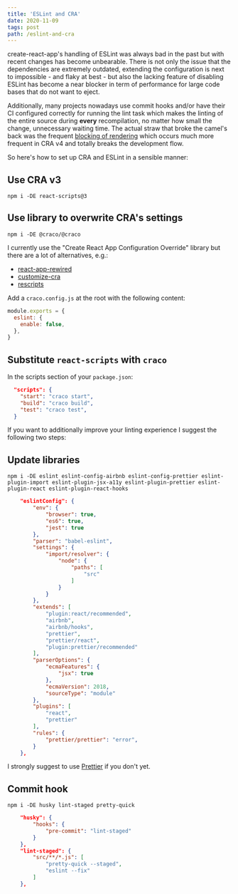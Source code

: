 ```yaml
---
title: 'ESLint and CRA'
date: 2020-11-09
tags: post
path: /eslint-and-cra
---
```


create-react-app's handling of ESLint was always bad in the past but with recent changes has become unbearable. There is not only the issue that the dependencies are extremely outdated, extending the configuration is next to impossible - and flaky at best - but also the lacking feature of disabling ESLint has become a near blocker in term of performance for large code bases that do not want to eject.

Additionally, many projects nowadays use commit hooks and/or have their CI configured correctly for running the lint task which makes the linting of the entire source during **every** recompilation, no matter how small the change, unnecessary waiting time. The actual straw that broke the camel's back was the frequent [blocking of rendering](https://github.com/facebook/create-react-app/issues/9887) which occurs much more frequent in CRA v4 and totally breaks the development flow.

So here's how to set up CRA and ESLint in a sensible manner:

## Use CRA v3

```shell
npm i -DE react-scripts@3
```

## Use library to overwrite CRA's settings

```shell
npm i -DE @craco/@craco
```

I currently use the "Create React App Configuration Override" library but there are a lot of alternatives, e.g.:

- [react-app-rewired](https://github.com/timarney/react-app-rewired)
- [customize-cra](https://github.com/arackaf/customize-cra)
- [rescripts](https://github.com/harrysolovay/rescripts)

Add a `craco.config.js` at the root with the following content:

```js
module.exports = {
  eslint: {
    enable: false,
  },
}
```

## Substitute `react-scripts` with `craco`

In the scripts section of your `package.json`:

```json
  "scripts": {
    "start": "craco start",
    "build": "craco build",
    "test": "craco test",
  }
```

If you want to additionally improve your linting experience I suggest the following two steps:

## Update libraries

```shell
npm i -DE eslint eslint-config-airbnb eslint-config-prettier eslint-plugin-import eslint-plugin-jsx-a11y eslint-plugin-prettier eslint-plugin-react eslint-plugin-react-hooks
```

```json
	"eslintConfig": {
		"env": {
			"browser": true,
			"es6": true,
			"jest": true
		},
		"parser": "babel-eslint",
		"settings": {
			"import/resolver": {
				"node": {
					"paths": [
						"src"
					]
				}
			}
		},
		"extends": [
			"plugin:react/recommended",
			"airbnb",
			"airbnb/hooks",
			"prettier",
			"prettier/react",
			"plugin:prettier/recommended"
		],
		"parserOptions": {
			"ecmaFeatures": {
				"jsx": true
			},
			"ecmaVersion": 2018,
			"sourceType": "module"
		},
		"plugins": [
			"react",
			"prettier"
		],
		"rules": {
			"prettier/prettier": "error",
		}
	},
```

I strongly suggest to use [Prettier](https://prettier.io/) if you don't yet.

## Commit hook

```shell
npm i -DE husky lint-staged pretty-quick
```

```json
	"husky": {
		"hooks": {
			"pre-commit": "lint-staged"
		}
	},
	"lint-staged": {
		"src/**/*.js": [
			"pretty-quick --staged",
			"eslint --fix"
		]
	},
```
